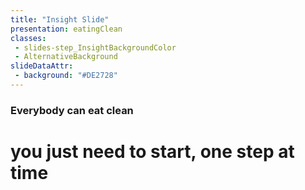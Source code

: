 ```yaml
---
title: "Insight Slide"
presentation: eatingClean
classes:
 - slides-step_InsightBackgroundColor
 - AlternativeBackground
slideDataAttr:
 - background: "#DE2728"
---
```


<div class="TitleAligner TitleAligner-CenterCenter u-center-text">
    <div>
         <h3 class="AlternativeBackground-subtitle slides-step_InsightBackgroundColor-subtitle u-serif">Everybody can eat clean</h3>
        <h1 class="SlideMainTitle AlternativeBackground-title slides-step_InsightBackgroundColor-title u-serif">you just need to start, one step at time</h1>
    </div>
</div>

